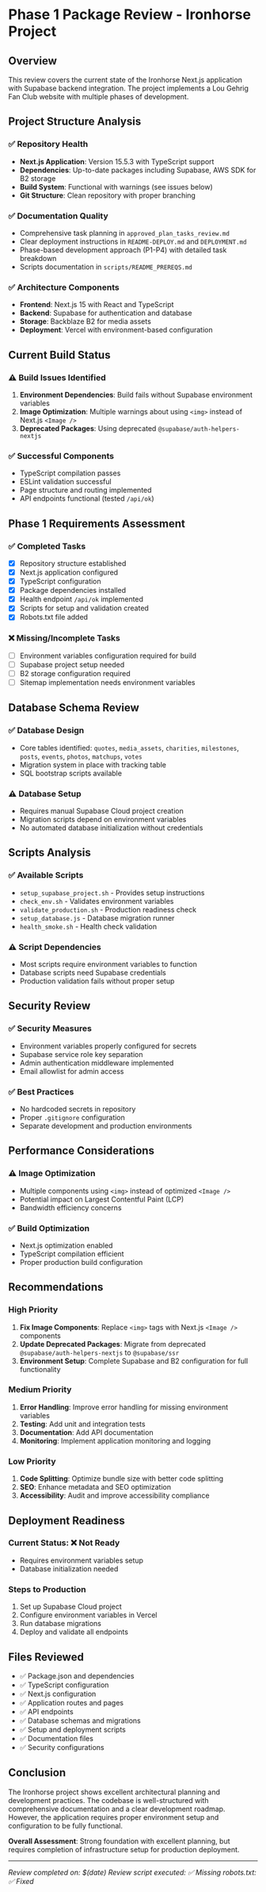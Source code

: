 # Phase 1 Package Review - Ironhorse Project

## Overview
This review covers the current state of the Ironhorse Next.js application with Supabase backend integration. The project implements a Lou Gehrig Fan Club website with multiple phases of development.

## Project Structure Analysis

### ✅ Repository Health
- **Next.js Application**: Version 15.5.3 with TypeScript support
- **Dependencies**: Up-to-date packages including Supabase, AWS SDK for B2 storage
- **Build System**: Functional with warnings (see issues below)
- **Git Structure**: Clean repository with proper branching

### ✅ Documentation Quality
- Comprehensive task planning in `approved_plan_tasks_review.md`
- Clear deployment instructions in `README-DEPLOY.md` and `DEPLOYMENT.md`
- Phase-based development approach (P1-P4) with detailed task breakdown
- Scripts documentation in `scripts/README_PREREQS.md`

### ✅ Architecture Components
- **Frontend**: Next.js 15 with React and TypeScript
- **Backend**: Supabase for authentication and database
- **Storage**: Backblaze B2 for media assets
- **Deployment**: Vercel with environment-based configuration

## Current Build Status

### ⚠️ Build Issues Identified
1. **Environment Dependencies**: Build fails without Supabase environment variables
2. **Image Optimization**: Multiple warnings about using `<img>` instead of Next.js `<Image />`
3. **Deprecated Packages**: Using deprecated `@supabase/auth-helpers-nextjs`

### ✅ Successful Components
- TypeScript compilation passes
- ESLint validation successful
- Page structure and routing implemented
- API endpoints functional (tested `/api/ok`)

## Phase 1 Requirements Assessment

### ✅ Completed Tasks
- [x] Repository structure established
- [x] Next.js application configured
- [x] TypeScript configuration
- [x] Package dependencies installed
- [x] Health endpoint `/api/ok` implemented
- [x] Scripts for setup and validation created
- [x] Robots.txt file added

### ❌ Missing/Incomplete Tasks
- [ ] Environment variables configuration required for build
- [ ] Supabase project setup needed
- [ ] B2 storage configuration required
- [ ] Sitemap implementation needs environment variables

## Database Schema Review

### ✅ Database Design
- Core tables identified: `quotes`, `media_assets`, `charities`, `milestones`, `posts`, `events`, `photos`, `matchups`, `votes`
- Migration system in place with tracking table
- SQL bootstrap scripts available

### ⚠️ Database Setup
- Requires manual Supabase Cloud project creation
- Migration scripts depend on environment variables
- No automated database initialization without credentials

## Scripts Analysis

### ✅ Available Scripts
- `setup_supabase_project.sh` - Provides setup instructions
- `check_env.sh` - Validates environment variables
- `validate_production.sh` - Production readiness check
- `setup_database.js` - Database migration runner
- `health_smoke.sh` - Health check validation

### ⚠️ Script Dependencies
- Most scripts require environment variables to function
- Database scripts need Supabase credentials
- Production validation fails without proper setup

## Security Review

### ✅ Security Measures
- Environment variables properly configured for secrets
- Supabase service role key separation
- Admin authentication middleware implemented
- Email allowlist for admin access

### ✅ Best Practices
- No hardcoded secrets in repository
- Proper `.gitignore` configuration
- Separate development and production environments

## Performance Considerations

### ⚠️ Image Optimization
- Multiple components using `<img>` instead of optimized `<Image />`
- Potential impact on Largest Contentful Paint (LCP)
- Bandwidth efficiency concerns

### ✅ Build Optimization
- Next.js optimization enabled
- TypeScript compilation efficient
- Proper production build configuration

## Recommendations

### High Priority
1. **Fix Image Components**: Replace `<img>` tags with Next.js `<Image />` components
2. **Update Deprecated Packages**: Migrate from deprecated `@supabase/auth-helpers-nextjs` to `@supabase/ssr`
3. **Environment Setup**: Complete Supabase and B2 configuration for full functionality

### Medium Priority
1. **Error Handling**: Improve error handling for missing environment variables
2. **Testing**: Add unit and integration tests
3. **Documentation**: Add API documentation
4. **Monitoring**: Implement application monitoring and logging

### Low Priority
1. **Code Splitting**: Optimize bundle size with better code splitting
2. **SEO**: Enhance metadata and SEO optimization
3. **Accessibility**: Audit and improve accessibility compliance

## Deployment Readiness

### Current Status: ❌ Not Ready
- Requires environment variables setup
- Database initialization needed

### Steps to Production
1. Set up Supabase Cloud project
2. Configure environment variables in Vercel
3. Run database migrations
4. Deploy and validate all endpoints

## Files Reviewed
- ✅ Package.json and dependencies
- ✅ TypeScript configuration
- ✅ Next.js configuration
- ✅ Application routes and pages
- ✅ API endpoints
- ✅ Database schemas and migrations
- ✅ Setup and deployment scripts
- ✅ Documentation files
- ✅ Security configurations

## Conclusion

The Ironhorse project shows excellent architectural planning and development practices. The codebase is well-structured with comprehensive documentation and a clear development roadmap. However, the application requires proper environment setup and configuration to be fully functional.

**Overall Assessment**: Strong foundation with excellent planning, but requires completion of infrastructure setup for production deployment.

---

*Review completed on: $(date)*
*Review script executed: ✅*
*Missing robots.txt: ✅ Fixed*